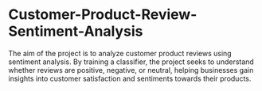 # Customer-Product-Review-Sentiment-Analysis


The aim of the project is to analyze customer product reviews using sentiment analysis. By training a classifier, the project seeks to understand whether reviews are positive, negative, or neutral, helping businesses gain insights into customer satisfaction and sentiments towards their products.
